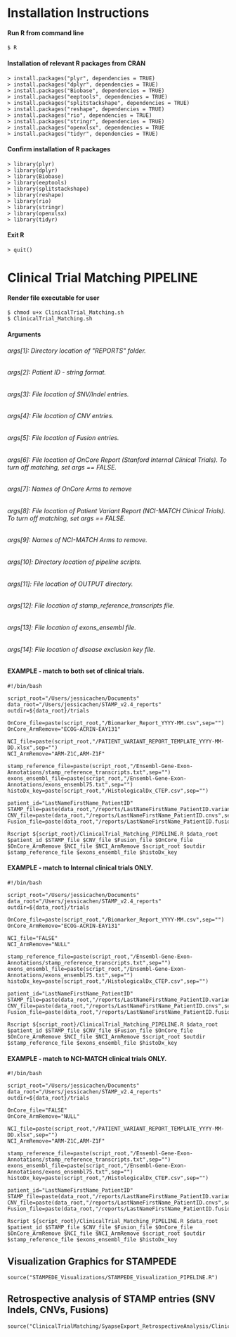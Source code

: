 # Installation Instructions
#### Run R from command line
```
$ R
```

#### Installation of relevant R packages from CRAN
```
> install.packages("plyr", dependencies = TRUE)
> install.packages("dplyr", dependencies = TRUE)
> install.packages("Biobase", dependencies = TRUE)
> install.packages("eeptools", dependencies = TRUE)
> install.packages("splitstackshape", dependencies = TRUE)
> install.packages("reshape", dependencies = TRUE)
> install.packages("rio", dependencies = TRUE)
> install.packages("stringr", dependencies = TRUE)
> install.packages("openxlsx", dependencies = TRUE
> install.packages("tidyr", dependencies = TRUE)
```

#### Confirm installation of R packages 
```
> library(plyr)
> library(dplyr)
> library(Biobase)
> library(eeptools)
> library(splitstackshape)
> library(reshape)
> library(rio)
> library(stringr)
> library(openxlsx)
> library(tidyr)
```

#### Exit R 
```
> quit()
```

# Clinical Trial Matching PIPELINE 
#### Render file executable for user 
```
$ chmod u+x ClinicalTrial_Matching.sh
$ ClinicalTrial_Matching.sh
```

#### Arguments
###### args[1]: Directory location of "REPORTS" folder.
###### args[2]: Patient ID - string format.
###### args[3]: File location of SNV/Indel entries.
###### args[4]: File location of CNV entries.
###### args[5]: File location of Fusion entries.
###### args[6]: File location of OnCore Report (Stanford Internal Clinical Trials). To turn off matching, set args == FALSE.
###### args[7]: Names of OnCore Arms to remove
###### args[8]: File location of Patient Variant Report (NCI-MATCH Clinical Trials). To turn off matching, set args == FALSE.
###### args[9]: Names of NCI-MATCH Arms to remove.
###### args[10]: Directory location of pipeline scripts.
###### args[11]: File location of OUTPUT directory. 
###### args[12]: File location of stamp_reference_transcripts file.
###### args[13]: File location of exons_ensembl file.
###### args[14]: File location of disease exclusion key file.


#### EXAMPLE - match to both set of clinical trials.
```
#!/bin/bash

script_root="/Users/jessicachen/Documents"
data_root="/Users/jessicachen/STAMP_v2.4_reports"
outdir=${data_root}/trials

OnCore_file=paste(script_root,"/Biomarker_Report_YYYY-MM.csv",sep="")
OnCore_ArmRemove="ECOG-ACRIN-EAY131"

NCI_file=paste(script_root,"/PATIENT_VARIANT_REPORT_TEMPLATE_YYYY-MM-DD.xlsx",sep="")
NCI_ArmRemove="ARM-Z1C,ARM-Z1F"

stamp_reference_file=paste(script_root,"/Ensembl-Gene-Exon-Annotations/stamp_reference_transcripts.txt",sep="")
exons_ensembl_file=paste(script_root,"/Ensembl-Gene-Exon-Annotations/exons_ensembl75.txt",sep="")
histoDx_key=paste(script_root,"/HistologicalDx_CTEP.csv",sep="")

patient_id="LastNameFirstName_PatientID"
STAMP_file=paste(data_root,"/reports/LastNameFirstName_PatientID.variant_report.txt",sep="")
CNV_file=paste(data_root,"/reports/LastNameFirstName_PatientID.cnvs",sep="")
Fusion_file=paste(data_root,"/reports/LastNameFirstName_PatientID.fusions.filtered.txt",sep="")

Rscript ${script_root}/ClinicalTrial_Matching_PIPELINE.R $data_root $patient_id $STAMP_file $CNV_file $Fusion_file $OnCore_file $OnCore_ArmRemove $NCI_file $NCI_ArmRemove $script_root $outdir $stamp_reference_file $exons_ensembl_file $histoDx_key
```

#### EXAMPLE - match to Internal clinical trials ONLY.
```
#!/bin/bash

script_root="/Users/jessicachen/Documents"
data_root="/Users/jessicachen/STAMP_v2.4_reports"
outdir=${data_root}/trials

OnCore_file=paste(script_root,"/Biomarker_Report_YYYY-MM.csv",sep="")
OnCore_ArmRemove="ECOG-ACRIN-EAY131"

NCI_file="FALSE"
NCI_ArmRemove="NULL"

stamp_reference_file=paste(script_root,"/Ensembl-Gene-Exon-Annotations/stamp_reference_transcripts.txt",sep="")
exons_ensembl_file=paste(script_root,"/Ensembl-Gene-Exon-Annotations/exons_ensembl75.txt",sep="")
histoDx_key=paste(script_root,"/HistologicalDx_CTEP.csv",sep="")

patient_id="LastNameFirstName_PatientID"
STAMP_file=paste(data_root,"/reports/LastNameFirstName_PatientID.variant_report.txt",sep="")
CNV_file=paste(data_root,"/reports/LastNameFirstName_PatientID.cnvs",sep="")
Fusion_file=paste(data_root,"/reports/LastNameFirstName_PatientID.fusions.filtered.txt",sep="")

Rscript ${script_root}/ClinicalTrial_Matching_PIPELINE.R $data_root $patient_id $STAMP_file $CNV_file $Fusion_file $OnCore_file $OnCore_ArmRemove $NCI_file $NCI_ArmRemove $script_root $outdir $stamp_reference_file $exons_ensembl_file $histoDx_key
```

#### EXAMPLE - match to NCI-MATCH clinical trials ONLY.
```
#!/bin/bash

script_root="/Users/jessicachen/Documents"
data_root="/Users/jessicachen/STAMP_v2.4_reports"
outdir=${data_root}/trials

OnCore_file="FALSE"
OnCore_ArmRemove="NULL"

NCI_file=paste(script_root,"/PATIENT_VARIANT_REPORT_TEMPLATE_YYYY-MM-DD.xlsx",sep="")
NCI_ArmRemove="ARM-Z1C,ARM-Z1F"

stamp_reference_file=paste(script_root,"/Ensembl-Gene-Exon-Annotations/stamp_reference_transcripts.txt",sep="")
exons_ensembl_file=paste(script_root,"/Ensembl-Gene-Exon-Annotations/exons_ensembl75.txt",sep="")
histoDx_key=paste(script_root,"/HistologicalDx_CTEP.csv",sep="")

patient_id="LastNameFirstName_PatientID"
STAMP_file=paste(data_root,"/reports/LastNameFirstName_PatientID.variant_report.txt",sep="")
CNV_file=paste(data_root,"/reports/LastNameFirstName_PatientID.cnvs",sep="")
Fusion_file=paste(data_root,"/reports/LastNameFirstName_PatientID.fusions.filtered.txt",sep="")

Rscript ${script_root}/ClinicalTrial_Matching_PIPELINE.R $data_root $patient_id $STAMP_file $CNV_file $Fusion_file $OnCore_file $OnCore_ArmRemove $NCI_file $NCI_ArmRemove $script_root $outdir $stamp_reference_file $exons_ensembl_file $histoDx_key
```

## Visualization Graphics for STAMPEDE 
```
source("STAMPEDE_Visualizations/STAMPEDE_Visualization_PIPELINE.R")
```

## Retrospective analysis of STAMP entries (SNV Indels, CNVs, Fusions)
```
source("ClinicalTrialMatching/SyapseExport_RetrospectiveAnalysis/ClinicalTrial_Matching_ARGS.R")

```
